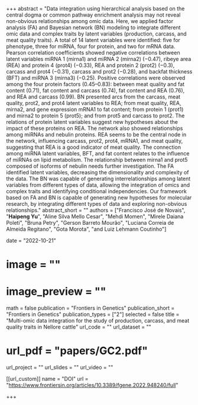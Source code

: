 +++ 
abstract = "Data integration using hierarchical analysis based on the central dogma or common pathway enrichment analysis may not reveal non-obvious relationships among omic data. Here, we applied factor analysis (FA) and Bayesian network (BN) modeling to integrate different omic data and complex traits by latent variables (production, carcass, and meat quality traits). A total of 14 latent variables were identified: five for phenotype, three for miRNA, four for protein, and two for mRNA data. Pearson correlation coefficients showed negative correlations between latent variables miRNA 1 (mirna1) and miRNA 2 (mirna2) (−0.47), ribeye area (REA) and protein 4 (prot4) (−0.33), REA and protein 2 (prot2) (−0.3), carcass and prot4 (−0.31), carcass and prot2 (−0.28), and backfat thickness (BFT) and miRNA 3 (mirna3) (−0.25). Positive correlations were observed among the four protein factors (0.45–0.83): between meat quality and fat content (0.71), fat content and carcass (0.74), fat content and REA (0.76), and REA and carcass (0.99). BN presented arcs from the carcass, meat quality, prot2, and prot4 latent variables to REA; from meat quality, REA, mirna2, and gene expression mRNA1 to fat content; from protein 1 (prot1) and mirna2 to protein 5 (prot5); and from prot5 and carcass to prot2. The relations of protein latent variables suggest new hypotheses about the impact of these proteins on REA. The network also showed relationships among miRNAs and nebulin proteins. REA seems to be the central node in the network, influencing carcass, prot2, prot4, mRNA1, and meat quality, suggesting that REA is a good indicator of meat quality. The connection among miRNA latent variables, BFT, and fat content relates to the influence of miRNAs on lipid metabolism. The relationship between mirna1 and prot5 composed of isoforms of nebulin needs further investigation. The FA identified latent variables, decreasing the dimensionality and complexity of the data. The BN was capable of generating interrelationships among latent variables from different types of data, allowing the integration of omics and complex traits and identifying conditional independencies. Our framework based on FA and BN is capable of generating new hypotheses for molecular research, by integrating different types of data and exploring non-obvious relationships."
abstract_short = ""
authors = ["Francisco José de Novais", "__Haipeng Yu__", "Aline Silva Mello Cesar", "Mehdi Momen", "Mirele Daiana Poleti", "Bruna Petry", "Gerson Barreto Mourão", "Luciana Correia de Almeida Regitano", "Gota Morota", "and Luiz Lehmann Coutinho"]

date = "2022-10-21"
# image = ""
# image_preview = ""
math = false
publication = "Frontiers in Genetics"
publication_short = "Frontiers in Genetics"
publication_types = ["2"]
selected = false
title = "Multi-omic data integration for the study of production, carcass, and meat quality traits in Nellore cattle"
url_code = ""
url_dataset = ""
# url_pdf = "papers/GC2.pdf"
url_project = ""
url_slides = ""
url_video = ""

[[url_custom]]
name = "DOI"
url = "https://www.frontiersin.org/articles/10.3389/fgene.2022.948240/full"


+++
